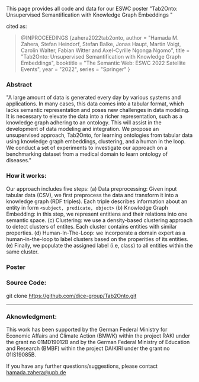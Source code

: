 This page provides all code and data for our ESWC poster "Tab2Onto: Unsupervised Semantification with Knowledge Graph Embeddings
"

cited as:
>@INPROCEEDINGS {zahera2022tab2onto, author = "Hamada M. Zahera, Stefan Heindorf, Stefan Balke, Jonas Haupt, Martin Voigt, Carolin Walter, Fabian Witter and Axel-Cyrille Ngonga Ngomo", title = "Tab2Onto: Unsupervised Semantification with Knowledge Graph Embeddings", booktitle = "The Semantic Web: ESWC 2022 Satellite Events", year = "2022", series = "Springer" } 

### Abstract
"A large amount of data is generated every day by various systems and applications. In many cases, this data comes into a tabular format, which lacks semantic representation and poses new challenges in data modeling. 
It is necessary to elevate the data into a richer representation, such as a knowledge graph adhering to an ontology. This will assist in the development of data modeling and integration. We propose an unsupervised approach, Tab2Onto, for learning ontologies from tabular data using knowledge graph embeddings, clustering, and a human in the loop. We conduct a set of experiments to investigate our approach on a benchmarking dataset from a medical domain to learn ontology of diseases."

### How it works:
Our approach includes five steps:
  (a) Data preprocessing: Given input tabular data (CSV), we first preprocess the data and transform it into a knowledge graph (RDF triples). Each triple describes information about an entity in form `<subject, predicate, object>`
   (b) Knowledge Graph Embedding: in this step, we represent entitiens and their relations into one semantic space. 
  (c) Clustering: we use a density-based clustering approach to detect clusters of entites. Each cluster contains entities with similar properties.
   (d) Human-In-The-Loop: we incorporate a domain expert as a human-in-the-loop to label clusters based on the properities of its entities. 
   (e) Finally, we populate the assigned label (i.e, class) to all entities within the same cluster.

### Poster


### Source Code: 
git clone https://github.com/dice-group/Tab2Onto.git

***
### Aknowledgment: 
This work has been supported by the German Federal Ministry for Economic Affairs and Climate Action (BMWK) within the project RAKI under the grant no 01MD19012B and by the German Federal Ministry of Education and Research (BMBF) within the project DAIKIRI under the grant no 01IS19085B.

If you have any further questions/suggestions, please contact hamada.zahera@upb.de
